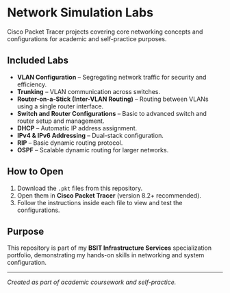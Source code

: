 # Network Simulation Labs
Cisco Packet Tracer projects covering core networking concepts and configurations for academic and self-practice purposes.

## Included Labs
- **VLAN Configuration** – Segregating network traffic for security and efficiency.
- **Trunking** – VLAN communication across switches.
- **Router-on-a-Stick (Inter-VLAN Routing)** – Routing between VLANs using a single router interface.
- **Switch and Router Configurations** – Basic to advanced switch and router setup and management.
- **DHCP** – Automatic IP address assignment.
- **IPv4 & IPv6 Addressing** – Dual-stack configuration.
- **RIP** – Basic dynamic routing protocol.
- **OSPF** – Scalable dynamic routing for larger networks.

## How to Open
1. Download the `.pkt` files from this repository.
2. Open them in **Cisco Packet Tracer** (version 8.2+ recommended).
3. Follow the instructions inside each file to view and test the configurations.

## Purpose
This repository is part of my **BSIT Infrastructure Services** specialization portfolio, demonstrating my hands-on skills in networking and system configuration.

---
 *Created as part of academic coursework and self-practice.*
